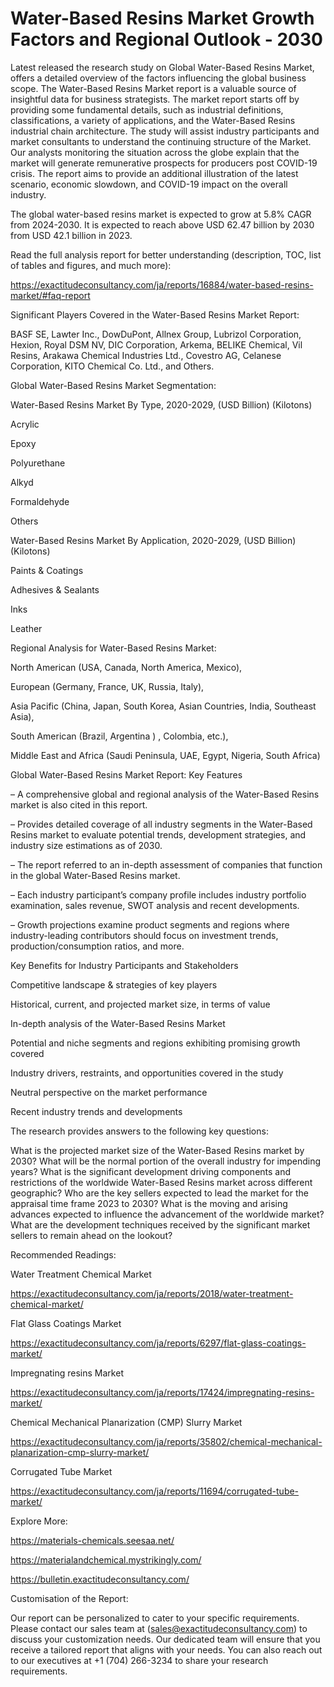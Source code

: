 # Water-Based Resins Market Growth Factors and Regional Outlook - 2030

Latest released the research study on Global Water-Based Resins Market, offers a detailed overview of the factors influencing the global business scope. The Water-Based Resins Market report is a valuable source of insightful data for business strategists. The market report starts off by providing some fundamental details, such as industrial definitions, classifications, a variety of applications, and the Water-Based Resins industrial chain architecture. The study will assist industry participants and market consultants to understand the continuing structure of the Market. Our analysts monitoring the situation across the globe explain that the market will generate remunerative prospects for producers post COVID-19 crisis. The report aims to provide an additional illustration of the latest scenario, economic slowdown, and COVID-19 impact on the overall industry.

The global water-based resins market is expected to grow at 5.8% CAGR from 2024-2030. It is expected to reach above USD 62.47 billion by 2030 from USD 42.1 billion in 2023.

Read the full analysis report for better understanding (description, TOC, list of tables and figures, and much more):

https://exactitudeconsultancy.com/ja/reports/16884/water-based-resins-market/#faq-report

Significant Players Covered in the Water-Based Resins Market Report:

BASF SE, Lawter Inc., DowDuPont, Allnex Group, Lubrizol Corporation, Hexion, Royal DSM NV, DIC Corporation, Arkema, BELIKE Chemical, Vil Resins, Arakawa Chemical Industries Ltd., Covestro AG, Celanese Corporation, KITO Chemical Co. Ltd., and Others.

Global Water-Based Resins Market Segmentation:

Water-Based Resins Market By Type, 2020-2029, (USD Billion) (Kilotons)

Acrylic

Epoxy

Polyurethane

Alkyd

Formaldehyde

Others

Water-Based Resins Market By Application, 2020-2029, (USD Billion) (Kilotons)

Paints & Coatings

Adhesives & Sealants

Inks

Leather

Regional Analysis for Water-Based Resins Market:

North American (USA, Canada, North America, Mexico),

European (Germany, France, UK, Russia, Italy),

Asia Pacific (China, Japan, South Korea, Asian Countries, India, Southeast Asia),

South American (Brazil, Argentina ) , Colombia, etc.),

Middle East and Africa (Saudi Peninsula, UAE, Egypt, Nigeria, South Africa)

Global Water-Based Resins Market Report: Key Features

– A comprehensive global and regional analysis of the Water-Based Resins market is also cited in this report.

– Provides detailed coverage of all industry segments in the Water-Based Resins market to evaluate potential trends, development strategies, and industry size estimations as of 2030.

– The report referred to an in-depth assessment of companies that function in the global Water-Based Resins market.

– Each industry participant’s company profile includes industry portfolio examination, sales revenue, SWOT analysis and recent developments.

– Growth projections examine product segments and regions where industry-leading contributors should focus on investment trends, production/consumption ratios, and more.

Key Benefits for Industry Participants and Stakeholders

Competitive landscape & strategies of key players

Historical, current, and projected market size, in terms of value

In-depth analysis of the Water-Based Resins Market

Potential and niche segments and regions exhibiting promising growth covered

Industry drivers, restraints, and opportunities covered in the study

Neutral perspective on the market performance

Recent industry trends and developments

The research provides answers to the following key questions:

What is the projected market size of the Water-Based Resins market by 2030?
What will be the normal portion of the overall industry for impending years?
What is the significant development driving components and restrictions of the worldwide Water-Based Resins market across different geographic?
Who are the key sellers expected to lead the market for the appraisal time frame 2023 to 2030?
What is the moving and arising advances expected to influence the advancement of the worldwide market?
What are the development techniques received by the significant market sellers to remain ahead on the lookout?

Recommended Readings:

Water Treatment Chemical Market

https://exactitudeconsultancy.com/ja/reports/2018/water-treatment-chemical-market/

Flat Glass Coatings Market

https://exactitudeconsultancy.com/ja/reports/6297/flat-glass-coatings-market/

Impregnating resins Market

https://exactitudeconsultancy.com/ja/reports/17424/impregnating-resins-market/

Chemical Mechanical Planarization (CMP) Slurry Market

https://exactitudeconsultancy.com/ja/reports/35802/chemical-mechanical-planarization-cmp-slurry-market/

Corrugated Tube Market

https://exactitudeconsultancy.com/ja/reports/11694/corrugated-tube-market/

Explore More:

https://materials-chemicals.seesaa.net/

https://materialandchemical.mystrikingly.com/

https://bulletin.exactitudeconsultancy.com/

Customisation of the Report:

Our report can be personalized to cater to your specific requirements. Please contact our sales team at (sales@exactitudeconsultancy.com) to discuss your customization needs. Our dedicated team will ensure that you receive a tailored report that aligns with your needs. You can also reach out to our executives at +1 (704) 266-3234 to share your research requirements.
